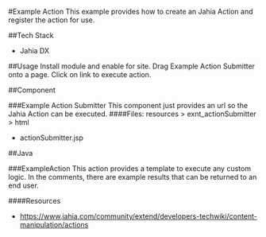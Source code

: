 #Example Action
This example provides how to create an Jahia Action and register the action for use.

##Tech Stack
- Jahia DX

##Usage
Install module and enable for site.  Drag Example Action Submitter onto a page.  Click on link to execute action.

##Component

###Example Action Submitter
This component just provides an url so the Jahia Action can be executed.
####Files: resources > exnt_actionSubmitter > html
- actionSubmitter.jsp

##Java

###ExampleAction
This action provides a template to execute any custom logic.  In the comments, there are example results that can be returned to an end user.

####Resources
- https://www.jahia.com/community/extend/developers-techwiki/content-manipulation/actions
